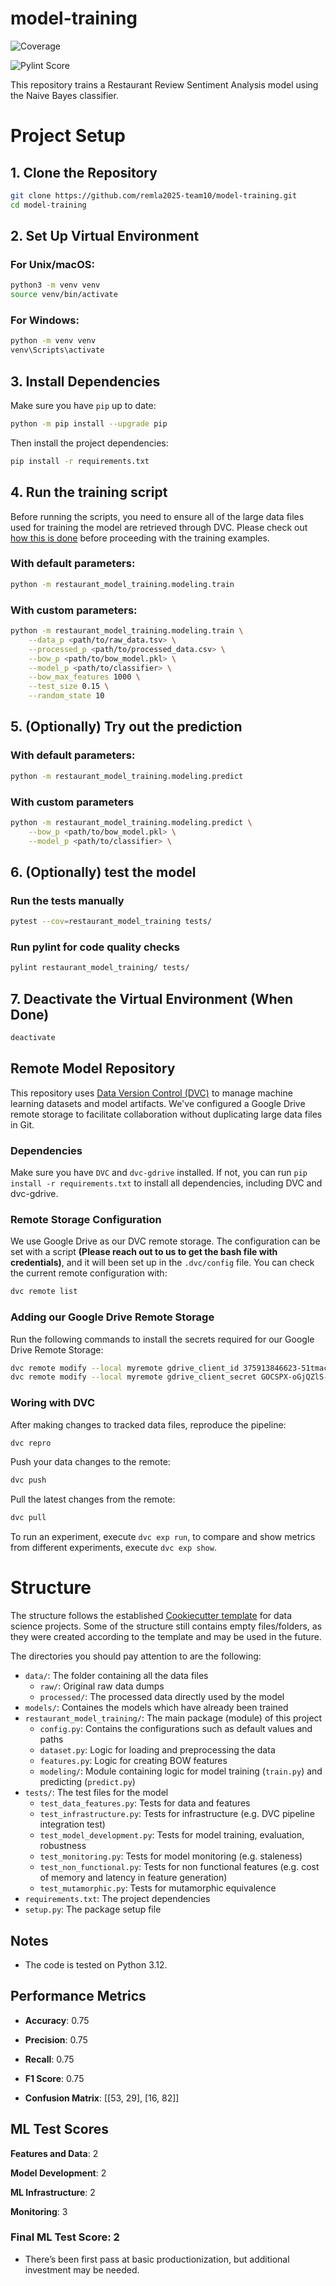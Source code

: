 # model-training

![Coverage](https://img.shields.io/badge/Coverage-94%25-brightgreen)





<!-- START_PYLINT_SCORE -->
![Pylint Score](https://img.shields.io/badge/Pylint%20Score-10.00%2F10-brightgreen)
<!-- END_PYLINT_SCORE -->






This repository trains a Restaurant Review Sentiment Analysis model using the Naive Bayes classifier.

# Project Setup

## 1. Clone the Repository

```bash
git clone https://github.com/remla2025-team10/model-training.git
cd model-training
```

## 2. Set Up Virtual Environment

### For Unix/macOS:

```bash
python3 -m venv venv
source venv/bin/activate
```

### For Windows:

```bash
python -m venv venv
venv\Scripts\activate
```

## 3. Install Dependencies

Make sure you have `pip` up to date:

```bash
python -m pip install --upgrade pip
```

Then install the project dependencies:

```bash
pip install -r requirements.txt
```

## 4. Run the training script

Before running the scripts, you need to ensure all of the large data files used for training the model are retrieved through DVC. Please check out [how this is done](#remote-model-repository) before proceeding with the training examples.

### With default parameters:

```bash
python -m restaurant_model_training.modeling.train
```

### With custom parameters:

```bash
python -m restaurant_model_training.modeling.train \
    --data_p <path/to/raw_data.tsv> \
    --processed_p <path/to/processed_data.csv> \
    --bow_p <path/to/bow_model.pkl> \
    --model_p <path/to/classifier> \
    --bow_max_features 1000 \
    --test_size 0.15 \
    --random_state 10
```

## 5. (Optionally) Try out the prediction

### With default parameters:
```bash
python -m restaurant_model_training.modeling.predict
```

### With custom parameters
```bash
python -m restaurant_model_training.modeling.predict \
    --bow_p <path/to/bow_model.pkl> \
    --model_p <path/to/classifier> \
```

## 6. (Optionally) test the model

### Run the tests manually
```bash
pytest --cov=restaurant_model_training tests/

```

### Run pylint for code quality checks
```bash
pylint restaurant_model_training/ tests/
```

## 7. Deactivate the Virtual Environment (When Done)

```bash
deactivate
```
## Remote Model Repository

This repository uses [Data Version Control (DVC)](https://dvc.org/) to manage machine learning datasets and model artifacts. We've configured a Google Drive remote storage to facilitate collaboration without duplicating large data files in Git.

### Dependencies

Make sure you have `DVC` and `dvc-gdrive` installed. If not, you can run `pip install -r requirements.txt` to install all dependencies, including DVC and dvc-gdrive.

### Remote Storage Configuration

We use Google Drive as our DVC remote storage. The configuration can be set with a script **(Please reach out to us to get the bash file with credentials)**, and it will been set up in the `.dvc/config` file. You can check the current remote configuration with:

```bash
dvc remote list
```

### Adding our Google Drive Remote Storage
Run the following commands to install the secrets required for our Google Drive Remote Storage:

```bash
dvc remote modify --local myremote gdrive_client_id 375913846623-51tmacon66o5f53lqhro3f5kphoj1sgj.apps.googleusercontent.com
dvc remote modify --local myremote gdrive_client_secret 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
```

### Woring with DVC

After making changes to tracked data files, reproduce the pipeline:

```bash
dvc repro
```

Push your data changes to the remote:

```bash
dvc push
```

Pull the latest changes from the remote:

```bash
dvc pull
```

To run an experiment, execute `dvc exp run`, to compare and show metrics from different experiments, execute `dvc exp show`.



# Structure
The structure follows the established [Cookiecutter template](https://github.com/drivendataorg/cookiecutter-data-science) for data science projects. Some of the structure still contains empty files/folders, as they were created according to the template and may be used in the future.

The directories you should pay attention to are the following:
* `data/`: The folder containing all the data files
    * `raw/`: Original raw data dumps
    * `processed/`: The processed data directly used by the model
* `models/`: Containes the models which have already been trained
* `restaurant_model_training/`: The main package (module) of this project
    * `config.py`: Contains the configurations such as default values and paths
    * `dataset.py`: Logic for loading and preprocessing the data
    * `features.py`: Logic for creating BOW features
    * `modeling/`: Module containing logic for model training (`train.py`) and predicting (`predict.py`)
* `tests/`: The test files for the model
    * `test_data_features.py`: Tests for data and features
    * `test_infrastructure.py`: Tests for infrastructure (e.g. DVC pipeline integration test)
    * `test_model_development.py`: Tests for model training, evaluation, robustness
    * `test_monitoring.py`: Tests for model monitoring (e.g. staleness)
    * `test_non_functional.py`: Tests for non functional features (e.g. cost of memory and latency in feature generation)
    * `test_mutamorphic.py`: Tests for mutamorphic equivalence
* `requirements.txt`: The project dependencies
* `setup.py`: The package setup file

## Notes

- The code is tested on Python 3.12.







<!-- START_PERFORMANCE_METRICS -->
## Performance Metrics

- **Accuracy**: 0.75
- **Precision**: 0.75
- **Recall**: 0.75
- **F1 Score**: 0.75

- **Confusion Matrix**: [[53, 29], [16, 82]]

<!-- END_PERFORMANCE_METRICS -->










<!-- START_ML_TEST_SCORE -->
## ML Test Scores

**Features and Data**: 2

**Model Development**: 2

**ML Infrastructure**: 2

**Monitoring**: 3

### Final ML Test Score: 2

- There’s been first pass at basic productionization, but additional investment may be needed.

<!-- END_ML_TEST_SCORE -->




